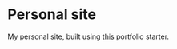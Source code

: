 # Personal site

My personal site, built using [this](https://github.com/aspittel/portfolio-starters) portfolio starter.